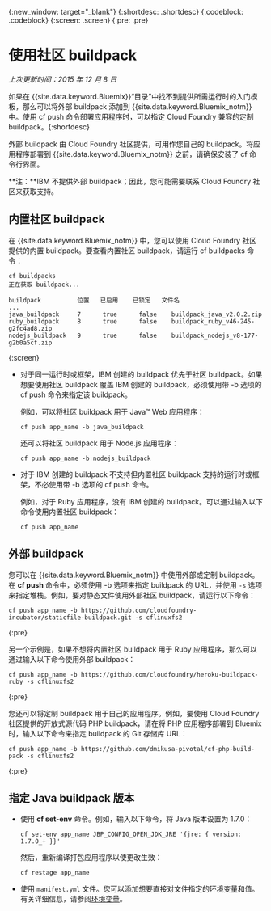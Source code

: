 {:new_window: target="_blank"}
{:shortdesc: .shortdesc}
{:codeblock: .codeblock}
{:screen: .screen}
{:pre: .pre}

# 使用社区 buildpack
*上次更新时间：2015 年 12 月 8 日*

如果在 {{site.data.keyword.Bluemix}}“目录”中找不到提供所需运行时的入门模板，那么可以将外部 buildpack 添加到 {{site.data.keyword.Bluemix_notm}} 中。使用 cf push 命令部署应用程序时，可以指定 Cloud Foundry 兼容的定制 buildpack。{:shortdesc}

外部 buildpack 由 Cloud Foundry 社区提供，可用作您自己的 buildpack。将应用程序部署到 {{site.data.keyword.Bluemix_notm}} 之前，请确保安装了 cf 命令行界面。

**注：**IBM 不提供外部 buildpack；因此，您可能需要联系 Cloud Foundry 社区来获取支持。

## 内置社区 buildpack

在 {{site.data.keyword.Bluemix_notm}} 中，您可以使用 Cloud Foundry 社区提供的内置 buildpack。要查看内置社区 buildpack，请运行 cf buildpacks 命令：

```
cf buildpacks
正在获取 buildpack...

buildpack          位置   已启用    已锁定   文件名
...
java_buildpack     7      true      false    buildpack_java_v2.0.2.zip
ruby_buildpack     8      true      false    buildpack_ruby_v46-245-g2fc4ad8.zip
nodejs_buildpack   9      true      false    buildpack_nodejs_v8-177-g2b0a5cf.zip
```
{:screen}

<ul>

<li>
对于同一运行时或框架，IBM 创建的 buildpack 优先于社区 buildpack。如果想要使用社区 buildpack 覆盖 IBM 创建的 buildpack，必须使用带 -b 选项的 cf push 命令来指定该 buildpack。<p>例如，可以将社区 buildpack 用于 Java™ Web 应用程序：</p>
<pre class="pre"><code>cf push app_name -b java_buildpack</code></pre>
<p>还可以将社区 buildpack 用于 Node.js 应用程序：</p>
<pre class="pre"><code>cf push app_name -b nodejs_buildpack</code></pre>
</li>

<li>
<p>对于 IBM 创建的 buildpack 不支持但内置社区 buildpack 支持的运行时或框架，不必使用带 -b 选项的 cf push 命令。</p><p>例如，对于 Ruby 应用程序，没有 IBM 创建的 buildpack。可以通过输入以下命令使用内置社区 buildpack：</p>
<pre class="pre"><code>cf push app_name</code></pre>
</li>
</ul>

## 外部 buildpack

您可以在 {{site.data.keyword.Bluemix_notm}} 中使用外部或定制 buildpack。在 **cf push** 命令中，必须使用 -b 选项来指定 buildpack 的 URL，并使用 `-s` 选项来指定堆栈。例如，要对静态文件使用外部社区 buildpack，请运行以下命令：

```
cf push app_name -b https://github.com/cloudfoundry-incubator/staticfile-buildpack.git -s cflinuxfs2
```
{:pre}

另一个示例是，如果不想将内置社区 buildpack 用于 Ruby 应用程序，那么可以通过输入以下命令使用外部 buildpack：

```
cf push app_name -b https://github.com/cloudfoundry/heroku-buildpack-ruby -s cflinuxfs2
```
{:pre}

您还可以将定制 buildpack 用于自己的应用程序。例如，要使用 Cloud Foundry 社区提供的开放式源代码 PHP buildpack，请在将 PHP 应用程序部署到 Bluemix 时，输入以下命令来指定 buildpack 的 Git 存储库 URL：

```
cf push app_name -b https://github.com/dmikusa-pivotal/cf-php-build-pack -s cflinuxfs2
```
{:pre}

## 指定 Java buildpack 版本

<ul>
<li>
使用 <strong>cf set-env</strong> 命令。例如，输入以下命令，将 Java 版本设置为 1.7.0：<pre class="pre"><code>cf set-env app_name JBP_CONFIG_OPEN_JDK_JRE &#39;{jre: { version: 1.7.0_+ }}&#39;</code></pre>
<p>然后，重新编译打包应用程序以使更改生效：</p>
<pre class="pre"><code>cf restage app_name</code></pre>
</li>
<li>
使用 <code>manifest.yml</code> 文件。您可以添加想要直接对文件指定的环境变量和值。有关详细信息，请参阅<a href="https://docs.cloudfoundry.org/devguide/deploy-apps/manifest.html#env-block">环境变量</a>。</li></ul>
  

